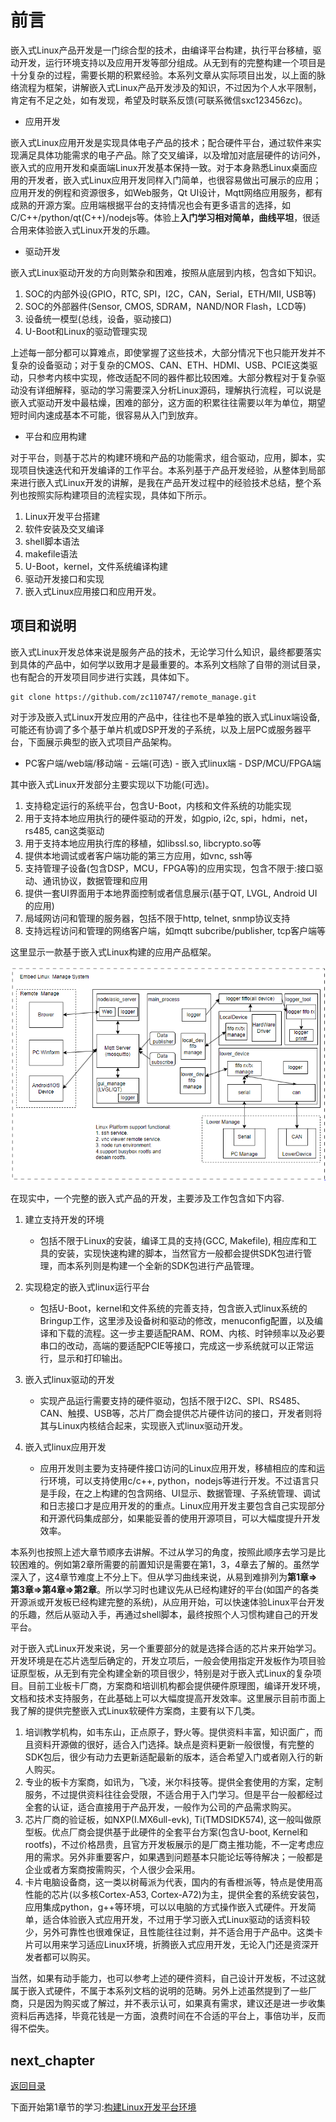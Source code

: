 # 前言

嵌入式Linux产品开发是一门综合型的技术，由编译平台构建，执行平台移植，驱动开发，运行环境支持以及应用开发等部分组成。从无到有的完整构建一个项目是十分复杂的过程，需要长期的积累经验。本系列文章从实际项目出发，以上面的脉络流程为框架，讲解嵌入式Linux产品开发涉及的知识，不过因为个人水平限制，肯定有不足之处，如有发现，希望及时联系反馈(可联系微信sxc123456zc)。

- 应用开发

嵌入式Linux应用开发是实现具体电子产品的技术；配合硬件平台，通过软件来实现满足具体功能需求的电子产品。除了交叉编译，以及增加对底层硬件的访问外，嵌入式的应用开发和桌面端Linux开发基本保持一致。对于本身熟悉Linux桌面应用的开发者，嵌入式Linux应用开发同样入门简单，也很容易做出可展示的应用；应用开发的例程和资源很多，如Web服务，Qt UI设计，Mqtt网络应用服务，都有成熟的开源方案。应用端根据平台的支持情况也会有更多语言的选择，如C/C++/python/qt(C++)/nodejs等。体验上**入门学习相对简单，曲线平坦**，很适合用来体验嵌入式Linux开发的乐趣。

- 驱动开发

嵌入式Linux驱动开发的方向则繁杂和困难，按照从底层到内核，包含如下知识。

1. SOC的内部外设(GPIO，RTC, SPI，I2C，CAN，Serial，ETH/MII, USB等)
2. SOC的外部器件(Sensor, CMOS, SDRAM，NAND/NOR Flash，LCD等)
3. 设备统一模型(总线，设备，驱动接口)
4. U-Boot和Linux的驱动管理实现

上述每一部分都可以算难点，即使掌握了这些技术，大部分情况下也只能开发并不复杂的设备驱动；对于复杂的CMOS、CAN、ETH、HDMI、USB、PCIE这类驱动，只参考内核中实现，修改适配不同的器件都比较困难。大部分教程对于复杂驱动没有详细解释，驱动的学习需要深入分析Linux源码，理解执行流程，可以说是嵌入式驱动开发中最枯燥，困难的部分，这方面的积累往往需要以年为单位，期望短时间内速成基本不可能，很容易从入门到放弃。

- 平台和应用构建

对于平台，则基于芯片的构建环境和产品的功能需求，组合驱动，应用，脚本，实现项目快速迭代和开发编译的工作平台。本系列基于产品开发经验，从整体到局部来进行嵌入式Linux开发的讲解，是我在产品开发过程中的经验技术总结，整个系列也按照实际构建项目的流程实现，具体如下所示。

1. Linux开发平台搭建
2. 软件安装及交叉编译
3. shell脚本语法
4. makefile语法
5. U-Boot，kernel，文件系统编译构建
6. 驱动开发接口和实现
7. 嵌入式Linux应用接口和应用开发。

## 项目和说明

嵌入式Linux开发总体来说是服务产品的技术，无论学习什么知识，最终都要落实到具体的产品中，如何学以致用才是最重要的。本系列文档除了自带的测试目录，也有配合的开发项目同步进行实践，具体如下。

```shell
git clone https://github.com/zc110747/remote_manage.git
```

对于涉及嵌入式Linux开发应用的产品中，往往也不是单独的嵌入式Linux端设备, 可能还有协调了多个基于单片机或DSP开发的子系统，以及上层PC或服务器平台，下面展示典型的嵌入式项目产品架构。

- PC客户端/web端/移动端 - 云端(可选) - 嵌入式linux端 - DSP/MCU/FPGA端

其中嵌入式Linux开发部分主要实现以下功能(可选)。

1. 支持稳定运行的系统平台，包含U-Boot，内核和文件系统的功能实现
2. 用于支持本地应用执行的硬件驱动的开发，如gpio, i2c, spi，hdmi，net，rs485, can这类驱动
3. 用于支持本地应用执行库的移植，如libssl.so, libcrypto.so等
4. 提供本地调试或者客户端功能的第三方应用，如vnc, ssh等
5. 支持管理子设备(包含DSP，MCU，FPGA等)的应用实现，包含不限于:接口驱动、通讯协议，数据管理和应用
6. 提供一套UI界面用于本地界面控制或者信息展示(基于QT, LVGL, Android UI的应用)
7. 局域网访问和管理的服务器，包括不限于http, telnet, snmp协议支持
8. 支持远程访问和管理的网络客户端，如mqtt subcribe/publisher, tcp客户端等

这里显示一款基于嵌入式Linux构建的应用产品框架。

![image](image/mainFrame.png)

在现实中，一个完整的嵌入式产品的开发，主要涉及工作包含如下内容.

1. 建立支持开发的环境

    - 包括不限于Linux的安装，编译工具的支持(GCC, Makefile), 相应库和工具的安装，实现快速构建的脚本，当然官方一般都会提供SDK包进行管理，而本系列则是构建一个全新的SDK包进行产品管理。

2. 实现稳定的嵌入式linux运行平台

    - 包括U-Boot，kernel和文件系统的完善支持，包含嵌入式linux系统的Bringup工作，这里涉及设备树和驱动的修改，menuconfig配置，以及编译和下载的流程。这一步主要适配RAM、ROM、内核、时钟频率以及必要串口的改动，高端的要适配PCIE等接口，完成这一步系统就可以正常运行，显示和打印输出。

3. 嵌入式linux驱动的开发

    - 实现产品运行需要支持的硬件驱动，包括不限于I2C、SPI、RS485、CAN、触摸、USB等，芯片厂商会提供芯片硬件访问的接口，开发者则将其与Linux内核结合起来，实现嵌入式linux驱动开发。

4. 嵌入式linux应用开发

    - 应用开发则主要为支持硬件接口访问的Linux应用开发，移植相应的库和运行环境，可以支持使用c/c++, python，nodejs等进行开发。不过语言只是手段，在之上构建的包含网络、UI显示、数据管理、子系统管理、调试和日志接口才是应用开发的的重点。Linux应用开发主要包含自己实现部分和开源代码集成部分，如果能妥善的使用开源项目，可以大幅度提升开发效率。

本系列也按照上述大章节顺序去讲解。不过从学习的角度，按照此顺序去学习是比较困难的。例如第2章所需要的前置知识是需要在第1，3，4章去了解的。虽然学深入了，这4章节难度上不分上下。但从学习曲线来说，从易到难排列为**第1章=>第3章=>第4章=>第2章**。所以学习时也建议先从已经构建好的平台(如国产的各类开源派或开发板已经构建完整的系统)，从应用开始，可以快速体验Linux平台开发的乐趣，然后从驱动入手，再通过shell脚本，最终按照个人习惯构建自己的开发平台。

对于嵌入式Linux开发来说，另一个重要部分的就是选择合适的芯片来开始学习。开发环境是在芯片选型后确定的，开发立项后，一般会使用指定开发板作为项目验证原型板，从无到有完全构建全新的项目很少，特别是对于嵌入式Linux的复杂项目。目前工业板卡厂商，方案商和培训机构都会提供硬件原理图，编译开发环境，文档和技术支持服务，在此基础上可以大幅度提高开发效率。这里展示目前市面上我了解的提供完整嵌入式Linux软硬件方案商，主要有以下几类。

1. 培训教学机构，如韦东山，正点原子，野火等。提供资料丰富，知识面广，而且资料开源做的很好，适合入门选择。缺点是资料更新一般很慢，有完整的SDK包后，很少有动力去更新适配最新的版本，适合希望入门或者刚入行的新人购买。
2. 专业的板卡方案商，如讯为，飞凌，米尔科技等。提供全套使用的方案，定制服务，不过提供资料往往会受限，不适合用于入门学习。但是平台一般都经过全套的认证，适合直接用于产品开发，一般作为公司的产品需求购买。
3. 芯片厂商的验证板，如NXP(I.MX6ull-evk), Ti(TMDSIDK574), 这一般叫做原型板。优点厂商会提供基于此硬件的全套平台方案(包含U-boot, Kernel和rootfs)，不过价格昂贵，且官方开发板展示的是厂商主推功能，不一定考虑应用的需求。另外非重要客户，如果遇到问题基本只能论坛等待解决；一般都是企业或者方案商按需购买，个人很少会采用。
4. 卡片电脑设备商，这一类以树莓派为代表，国内的有香橙派等，特点是使用高性能的芯片(以多核Cortex-A53, Cortex-A72)为主，提供全套的系统安装包，应用集成python，g++等环境，可以以电脑的方式操作嵌入式硬件。开发简单，适合体验嵌入式应用开发，不过用于学习嵌入式Linux驱动的话资料较少，另外可靠性也很难保证，且性能往往过剩，并不适合用于产品中。这类卡片可以用来学习适应Linux环境，折腾嵌入式应用开发，无论入门还是资深开发者都可以购买。

当然，如果有动手能力，也可以参考上述的硬件资料，自己设计开发板，不过这就属于嵌入式硬件，不属于本系列文档的说明的范畴。另外上述虽然提到了一些厂商，只是因为购买或了解过，并不表示认可，如果真有需求，建议还是进一步收集资料后再选择，毕竟花钱是一方面，浪费时间在不合适的平台上，事倍功半，反而得不偿失。

## next_chapter

[返回目录](../README.md)

下面开始第1章节的学习:[构建Linux开发平台环境](./ch01-00.platform_env_struct.md)
